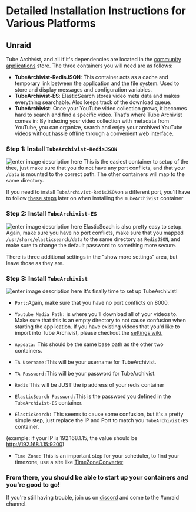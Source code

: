 # Detailed Installation Instructions for Various Platforms

## Unraid

Tube Archivist, and all if it's dependencies are located in the [community applications](https://forums.unraid.net/topic/38582-plug-in-community-applications/) store. The three containers you will need are as follows:

-   **TubeArchivist-RedisJSON**: This container acts as a cache and temporary link between the application and the file system. Used to store and display messages and configuration variables.
-   **TubeArchivist-ES**: ElasticSearch stores video meta data and makes everything searchable. Also keeps track of the download queue.
-   **TubeArchivist**: Once your YouTube video collection grows, it becomes hard to search and find a specific video. That's where Tube Archivist comes in: By indexing your video collection with metadata from YouTube, you can organize, search and enjoy your archived YouTube videos without hassle offline through a convenient web interface.

### Step 1: Install  `TubeArchivist-RedisJSON`

![enter image description here](https://i.imgur.com/ycAqFRU.png)
This is the easiest container to setup of the thee, just make sure that you do not have any port conflicts, and that your `/data` is mounted to the correct path. The other containers will map to the same directory.

If you need to install `TubeArchivist-RedisJSON`on a different port, you'll have to follow [these steps](https://github.com/tubearchivist/tubearchivist#redis-on-a-custom-port) later on when installing the `TubeArchivist` container


### Step 2: Install  `TubeArchivist-ES`
![enter image description here](https://i.imgur.com/o6tsTdt.png)
ElasticSeach is also pretty easy to setup. Again, make sure you have no port conflicts, make sure that you mapped `/usr/share/elasticsearch/data` to the same directory as `RedisJSON`, and make sure to change the default password to something more secure. 

There is three additional settings in the "show more settings" area, but leave those as they are.


### Step 3: Install  `TubeArchivist`

![enter image description here](https://i.imgur.com/dwSCfgO.png)
It's finally time to set up TubeArchivist!

 - `Port:`Again, make sure that you have no port conflicts on 8000.
   
 - `Youtube Media Path:` is where you'll download all of your videos to.
   Make sure that this is an empty directory to not cause confusion when
   starting the application. If you have existing videos that you'd like
   to import into Tube Archivist, please checkout the [settings
   wiki.](https://github.com/tubearchivist/tubearchivist/wiki/Settings#manual-media-files-import)
   
   
- `Appdata:` This should be the same base path as the other two containers.
   
 - `TA Username:`This will be your username for TubeArchivist.
   
 - `TA Password:`This will be your password for TubeArchivist.
   
 - `Redis` This will be JUST the ip address of your redis container

 - `ElasticSearch Password:`This is the password you defined in the `TubeArchivist-ES` container.
 - `ElasticSearch:` This seems to cause some confusion, but it's a pretty simple step, just replace the IP and Port to match you `TubeArchivist-ES` container.

 (example: if your IP is 192.168.1.15, the value should be http://192.168.1.15:9200)

 - `Time Zone:` This is an important step for your scheduler, to find your timezone, use a site like [TimeZoneConverter](http://www.timezoneconverter.com/cgi-bin/findzone.tzc) 

### From there, you should be able to start up your containers and you're good to go!
If you're still having trouble, join us on [discord](https://discord.gg/AFwz8nE7BK) and come to the #unraid channel.
